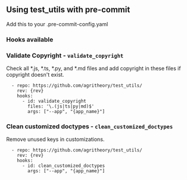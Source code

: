 ## Using test_utils with pre-commit

Add this to your .pre-commit-config.yaml

### Hooks available

### Validate Copyright - `validate_copyright` 

Check all *.js, *.ts, *.py, and *.md files and add copyright in these files if copyright doesn't exist.

```
  - repo: https://github.com/agritheory/test_utils/
    rev: {rev}
    hooks:
      - id: validate_copyright
        files: '\.(js|ts|py|md)$'
        args: ["--app", "{app_name}"]
```

### Clean customized doctypes - `clean_customized_doctypes` 

Remove unused keys in customizations.

```
  - repo: https://github.com/agritheory/test_utils/
    rev: {rev}
    hooks:
      - id: clean_customized_doctypes
        args: ["--app", "{app_name}"]
```